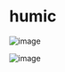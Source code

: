 # humic

![image](https://github.com/user-attachments/assets/863a1117-df9e-4bf9-9456-fc3ababaeb48)

![image](https://github.com/user-attachments/assets/b2df56ca-bd8e-4e68-93d6-675f6edcd490)

